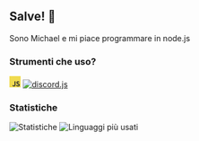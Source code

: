 ## Salve! 👋

Sono Michael e mi piace programmare in node.js

### Strumenti che uso?

<code><img height="20" src="https://raw.githubusercontent.com/github/explore/80688e429a7d4ef2fca1e82350fe8e3517d3494d/topics/javascript/javascript.png"></code>
<a href="https://discord.js.org"><img src="https://cdn.discordapp.com/attachments/740865034887888996/740865173065170994/logo-square.png" width="20" alt="discord.js" /></a><br>

### Statistiche

![Statistiche](https://github-readme-stats.vercel.app/api?username=Michael-DFCG&show_icons=true&theme=gruvbox)
<img alt="Linguaggi più usati" src="https://github-readme-stats.vercel.app/api/top-langs/?username=Michael-DFCG&theme=radical&langs_count=8&layout=compact"/>
 
